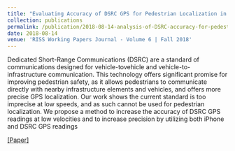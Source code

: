 ```yaml
---
title: "Evaluating Accuracy of DSRC GPS for Pedestrian Localization in Urban Environments"
collection: publications
permalink: /publication/2018-08-14-analysis-of-DSRC-accuracy-for-pedestrian-localization
date: 2018-08-14
venue: 'RISS Working Papers Journal - Volume 6 | Fall 2018'
---
```


Dedicated Short-Range Communications (DSRC) are a standard of communications designed for vehicle-tovehicle and vehicle-to-infrastructure communication. This technology offers significant promise for improving pedestrian safety, as it allows pedestrians to communicate directly with nearby infrastructure elements and vehicles, and offers more precise GPS localization. Our work shows the current standard is too imprecise at low speeds, and as such cannot be used for pedestrian localization. We propose a method to increase the accuracy of DSRC GPS readings at low velocities and to increase precision by utilizing both iPhone and DSRC GPS readings

[[Paper]](https://viraj96.github.io/files/paper1.pdf)

